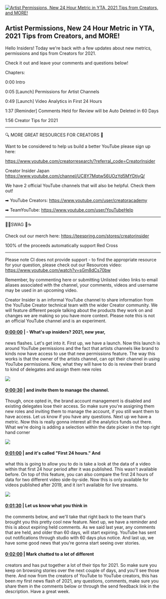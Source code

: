 [![Artist Permissions, New 24 Hour Metric in YTA, 2021 Tips from Creators, and MORE!](https://i.ytimg.com/vi/MSsnQ757AhQ/maxresdefault.jpg)](https://www.youtube.com/watch?v=MSsnQ757AhQ)

## Artist Permissions, New 24 Hour Metric in YTA, 2021 Tips from Creators, and MORE!

Hello Insiders! Today we're back with a few updates about new metrics, permissions and tips from Creators for 2021.



Check it out and leave your comments and questions below!



Chapters:



0:00 Intro

0:05 [Launch] Permissions for Artist Channels

0:49 [Launch] Video Analytics in First 24 Hours

1:37 [Reminder] Comments Held for Review will be Auto Deleted in 60 Days

1:56 Creator Tips for 2021



-------------------------------------------



🔍 MORE GREAT RESOURCES FOR CREATORS 🔎



Want to be considered to help us build a better YouTube please sign up here: 

https://www.youtube.com/creatorresearch/?referral_code=CreatorInsider



Creator Insider Japan https://www.youtube.com/channel/UC8Y7Mqtw56UOzYd5MYDtiyQ/



We have 2 official YouTube channels that will also be helpful. Check them out! 



➡ YouTube Creators: https://www.youtube.com/user/creatoracademy



➡ TeamYouTube: https://www.youtube.com/user/YouTubeHelp



-------------------------------------------



👕👚SWAG 🎽☕



Check out our merch here: https://teespring.com/stores/creatorinsider



100% of the proceeds automatically support Red Cross



-------------------------------------------

Please note CI does not provide support - to find the appropriate resource for your question, please check out our Resources video: https://www.youtube.com/watch?v=sGm8dCs70bw



Remember, by commenting here or submitting Unlisted video links to email aliases associated with the channel, your comments, videos and username may be used in an upcoming video.



Creator Insider is an informal YouTube channel to share information from the YouTube Creator technical team with the wider Creator community. We will feature different people talking about the products they work on and changes we are making so you have more context. Please note this is not an official YouTube channel and is an experiment.



#### [0:00:00](https://www.youtube.com/watch?v=MSsnQ757AhQ&t=0) |  - What's up insiders? 2021, new year,

news flashes. Let's get into it. First up, we have a launch. Now this launch is around YouTube permissions and the fact that artists channels like brand to kinds now have access to use that new permissions feature. The way this works is that the owner of the artists channel, can opt their channel in using YouTube permissions. Now, what they will have to do is review their brand to kind of delegates and assign them new roles  

![](https://i.ytimg.com/vi/MSsnQ757AhQ/maxres1.jpg)



#### [0:00:30](https://www.youtube.com/watch?v=MSsnQ757AhQ&t=30) |  and invite them to manage the channel.

Though, once opted in, the brand account management is disabled and existing delegates lose their access. So make sure you're assigning them new roles and inviting them to manage the account, if you still want them to have access. Let us know if you have any questions. Next up we have a metric. Now this is really gonna interest all the analytics funds out there. What we're doing is adding a selection within the date picker in the top right hand corner  

![](https://i.ytimg.com/vi/MSsnQ757AhQ/maxres2.jpg)



#### [0:01:00](https://www.youtube.com/watch?v=MSsnQ757AhQ&t=60) |  and it's called "First 24 hours." And

what this is going to allow you to do is take a look at the data of a video within that first 24 hour period after it was published. This wasn't available before. On top of this feature, you can also compare the first 24 hours of data for two different video side-by-side. Now this is only available for videos published after 2019, and it isn't available for live streams.  

![](https://i.ytimg.com/vi/MSsnQ757AhQ/maxres3.jpg)



#### [0:01:30](https://www.youtube.com/watch?v=MSsnQ757AhQ&t=90) |  Let us know what you think in

the comments below, and we'll take that right back to the team that's brought you this pretty cool new feature. Next up, we have a reminder and this is about expiring held comments. As we said last year, any comments that are held, and older than 60 days, will start expiring. YouTube has sent out notifications through studio with 60 days plus notice. And last up, we have some good news that you're gonna start seeing over stories.  

#### [0:02:00](https://www.youtube.com/watch?v=MSsnQ757AhQ&t=120) |  Mark chatted to a lot of different

creators and has put together a lot of their tips for 2021. So make sure you keep on browsing stories over the next couple of days, and you'll see those there. And now from the creators of YouTube to YouTube creators, this has been my first news flash of 2021, any questions, comments, make sure you share them in the comments below or through the send feedback link in the description. Have a great week.  